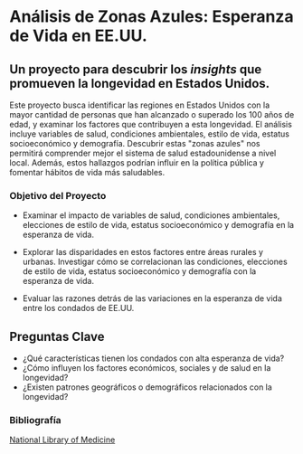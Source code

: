 # **Análisis de Zonas Azules:** Esperanza de Vida en EE.UU.

## Un proyecto para descubrir los _insights_ que promueven la longevidad en Estados Unidos.

Este proyecto busca identificar las regiones en Estados Unidos con la mayor cantidad de personas que han alcanzado o superado los 100 años de edad, y examinar los factores que contribuyen a esta longevidad. El análisis incluye variables de salud, condiciones ambientales, estilo de vida, estatus socioeconómico y demografía. Descubrir estas "zonas azules" nos permitirá comprender mejor el sistema de salud estadounidense a nivel local. Además, estos hallazgos podrían influir en la política pública y fomentar hábitos de vida más saludables.

### Objetivo del Proyecto

- Examinar el impacto de variables de salud, condiciones ambientales, elecciones de estilo de vida, estatus socioeconómico y demografía en la esperanza de vida. 

- Explorar las disparidades en estos factores entre áreas rurales y urbanas. Investigar cómo se correlacionan las condiciones, elecciones de estilo de vida, estatus socioeconómico y demografía con la esperanza de vida. 

- Evaluar las razones detrás de las variaciones en la esperanza de vida entre los condados de EE.UU.


## Preguntas Clave

- ¿Qué características tienen los condados con alta esperanza de vida?
- ¿Cómo influyen los factores económicos, sociales y de salud en la longevidad?
- ¿Existen patrones geográficos o demográficos relacionados con la longevidad?



### Bibliografía 
[National Library of Medicine](https://www.ncbi.nlm.nih.gov/books/NBK298903)
